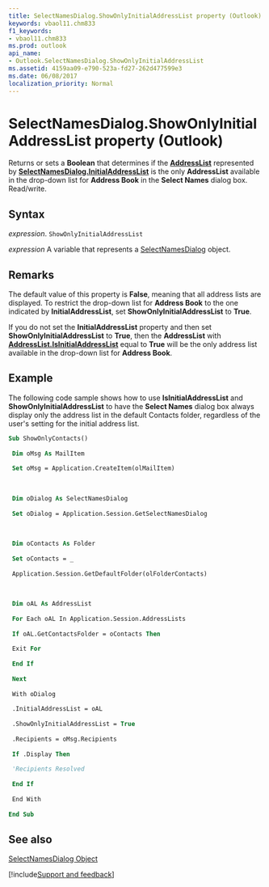 ```yaml
---
title: SelectNamesDialog.ShowOnlyInitialAddressList property (Outlook)
keywords: vbaol11.chm833
f1_keywords:
- vbaol11.chm833
ms.prod: outlook
api_name:
- Outlook.SelectNamesDialog.ShowOnlyInitialAddressList
ms.assetid: 4159aa09-e790-523a-fd27-262d477599e3
ms.date: 06/08/2017
localization_priority: Normal
---
```



# SelectNamesDialog.ShowOnlyInitialAddressList property (Outlook)

Returns or sets a **Boolean** that determines if the **[AddressList](Outlook.AddressList.md)** represented by **[SelectNamesDialog.InitialAddressList](Outlook.SelectNamesDialog.InitialAddressList.md)** is the only **AddressList** available in the drop-down list for **Address Book** in the **Select Names** dialog box. Read/write.


## Syntax

_expression_. `ShowOnlyInitialAddressList`

_expression_ A variable that represents a [SelectNamesDialog](Outlook.SelectNamesDialog.md) object.


## Remarks

The default value of this property is  **False**, meaning that all address lists are displayed. To restrict the drop-down list for **Address Book** to the one indicated by **InitialAddressList**, set **ShowOnlyInitialAddressList** to **True**.

If you do not set the  **InitialAddressList** property and then set **ShowOnlyInitialAddressList** to **True**, then the **AddressList** with **[AddressList.IsInitialAddressList](Outlook.AddressList.IsInitialAddressList.md)** equal to **True** will be the only address list available in the drop-down list for **Address Book**.


## Example

The following code sample shows how to use  **IsInitialAddressList** and **ShowOnlyInitialAddressList** to have the **Select Names** dialog box always display only the address list in the default Contacts folder, regardless of the user's setting for the initial address list.


```vb
Sub ShowOnlyContacts() 
 
 Dim oMsg As MailItem 
 
 Set oMsg = Application.CreateItem(olMailItem) 
 
 
 
 Dim oDialog As SelectNamesDialog 
 
 Set oDialog = Application.Session.GetSelectNamesDialog 
 
 
 
 Dim oContacts As Folder 
 
 Set oContacts = _ 
 
 Application.Session.GetDefaultFolder(olFolderContacts) 
 
 
 
 Dim oAL As AddressList 
 
 For Each oAL In Application.Session.AddressLists 
 
 If oAL.GetContactsFolder = oContacts Then 
 
 Exit For 
 
 End If 
 
 Next 
 
 With oDialog 
 
 .InitialAddressList = oAL 
 
 .ShowOnlyInitialAddressList = True 
 
 .Recipients = oMsg.Recipients 
 
 If .Display Then 
 
 'Recipients Resolved 
 
 End If 
 
 End With 
 
End Sub
```


## See also


[SelectNamesDialog Object](Outlook.SelectNamesDialog.md)

[!include[Support and feedback](~/includes/feedback-boilerplate.md)]